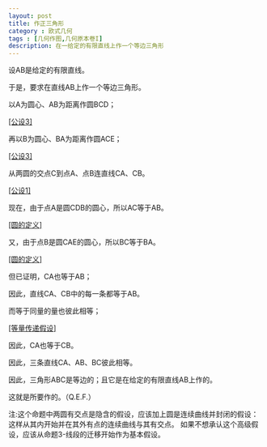 ```yaml
---
layout: post
title: 作正三角形
category : 欧式几何
tags : [几何作图,几何原本卷I]
description: 在一给定的有限直线上作一个等边三角形
---
```


设AB是给定的有限直线。

于是，要求在直线AB上作一个等边三角形。<!-- excerpt -->

以A为圆心、AB为距离作圆BCD；

[[公设3]](./公设3)

再以B为圆心、BA为距离作圆ACE；

[[公设3]](./公设3)

从两圆的交点C到点A、点B连直线CA、CB。

[[公设1]](./公设1)

现在，由于点A是圆CDB的圆心，所以AC等于AB。

[[圆的定义]](./圆的定义)

又，由于点B是圆CAE的圆心，所以BC等于BA。

[[圆的定义]](./圆的定义)

但已证明，CA也等于AB；

因此，直线CA、CB中的每一条都等于AB。

而等于同量的量也彼此相等；

[[等量传递假设]](./等量传递假设)

因此，CA也等于CB。

因此，三条直线CA、AB、BC彼此相等。

因此，三角形ABC是等边的；且它是在给定的有限直线AB上作的。

这就是所要作的。（Q.E.F.）

注:这个命题中两圆有交点是隐含的假设，应该加上圆是连续曲线并封闭的假设：这样从其内开始并在其外有点的连续曲线与其有交点。
如果不想承认这个高级假设，应该从命题3-线段的迁移开始作为基本假设。